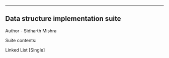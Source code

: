 ------------------------------------------------------
Data structure implementation suite
------------------------------------------------------

Author - Sidharth Mishra <sidmishraw>


Suite contents:

Linked List [Single]